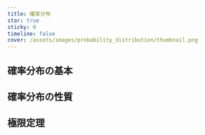 ```yaml
---
title: 確率分布
star: true
sticky: 0
timeline: false
cover: /assets/images/probability_distribution/thumbnail.png
---
```


<!-- more -->

## 確率分布の基本


<div class="vp-card-container">

<VPCard
  title="一様分布"
  desc="PDF・CDF・期待値・分散"
  link="/posts/probability_distribution/uniform.html"
/>

<VPCard
  title="標準正規分布"
  desc="PDF・CDF・期待値・分散"
  link="/posts/probability_distribution/standard_normal1.html"
/>

<VPCard
  title="正規分布"
  desc="PDF・CDF・期待値・分散"
  link="/posts/probability_distribution/normal.html"
/>

<VPCard
  title="二項分布"
  desc="PDF・CDF・期待値・分散"
  link="/posts/probability_distribution/binomial.html"
/>

<VPCard
  title="t分布"
  desc="PDF・CDF・期待値・分散"
  link="/posts/probability_distribution/t.html"
/>

<VPCard
  title="カイ二乗分布"
  desc="PDF・CDF・期待値・分散"
  link="/posts/probability_distribution/chi2.html"
/>

<VPCard
  title="ガンマ分布"
  desc="PDF・CDF・期待値・分散"
  link="/posts/probability_distribution/gamma.md"
/>

</div>

## 確率分布の性質

<div class="vp-card-container">

<VPCard
  title="標準正規分布の t 次モーメント"
  desc="導出・ガウス積分"
  link="/posts/probability_distribution/standard_normal2.html"
/>

</div>

## 極限定理
<div class="vp-card-container">

<VPCard
  title="マルコフの不等式"
  desc="マルコフの不等式の証明と解説"
  link="/posts/probability_distribution/markov.html"
/>

<VPCard
  title="チェビシェフの不等式"
  desc="チェビシェフの不等式の証明と解説"
  link="/posts/probability_distribution/chebyshev.html"
/>
<VPCard
  title="大数の弱法則"
  desc="大数の弱法則の証明と解説"
  link="/posts/probability_distribution/weak_law_of_large_numbers.html"
/>
</div>